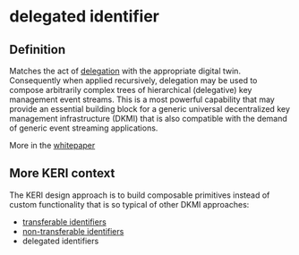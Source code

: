 # delegated identifier
## Definition

Matches the act of [delegation](delegation) with the appropriate digital twin. Consequently when applied recursively, delegation may be used to compose arbitrarily complex trees of hierarchical (delegative) key management event streams. This is a most powerful capability that may provide an essential building block for a generic universal decentralized key management infrastructure (DKMI) that is also compatible with the demand of generic event streaming applications.

More in the [whitepaper](https://github.com/SmithSamuelM/Papers/blob/master/whitepapers/KERI_WP_2.x.web.pdf)

## More KERI context

The KERI design approach is to build composable primitives instead of custom functionality that is so typical of other DKMI approaches:

- [transferable identifiers](transferable-identifier)
- [non-transferable identifiers](non-transferable-identifier)
- delegated identifiers